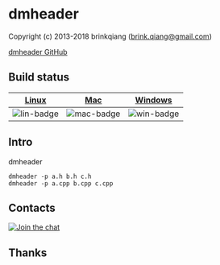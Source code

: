 # dmheader

Copyright (c) 2013-2018 brinkqiang (brink.qiang@gmail.com)

[dmheader GitHub](https://github.com/brinkqiang/dmheader)

## Build status
| [Linux][lin-link] | [Mac][mac-link] | [Windows][win-link] |
| :---------------: | :----------------: | :-----------------: |
| ![lin-badge]      | ![mac-badge]       | ![win-badge]        |

[lin-badge]: https://github.com/brinkqiang/dmheader/workflows/linux/badge.svg "linux build status"
[lin-link]:  https://github.com/brinkqiang/dmheader/actions/workflows/linux.yml "linux build status"
[mac-badge]: https://github.com/brinkqiang/dmheader/workflows/mac/badge.svg "mac build status"
[mac-link]:  https://github.com/brinkqiang/dmheader/actions/workflows/mac.yml "mac build status"
[win-badge]: https://github.com/brinkqiang/dmheader/workflows/win/badge.svg "win build status"
[win-link]:  https://github.com/brinkqiang/dmheader/actions/workflows/win.yml "win build status"

## Intro
dmheader
```
dmheader -p a.h b.h c.h
dmheader -p a.cpp b.cpp c.cpp
```
## Contacts
[![Join the chat](https://badges.gitter.im/brinkqiang/dmheader/Lobby.svg)](https://gitter.im/brinkqiang/dmheader)

## Thanks
